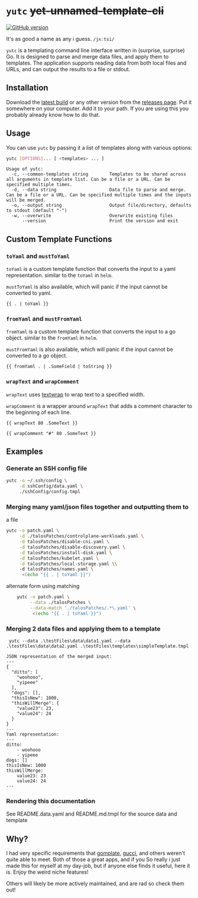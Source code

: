 # `yutc` ~~yet-unnamed-template-cli~~

[![GitHub version](https://badge.fury.io/gh/adam-huganir%2Fyutc.svg)](https://badge.fury.io/gh/adam-huganir%2Fyutc)

It's as good a name as any i guess. `/jʌːtsi/`

`yutc` is a templating command line interface written in (surprise, surprise) Go.
It is designed to parse and merge data files, and apply them to templates.
The application supports reading data from both local files and URLs,
and can output the results to a file or stdout.

## Installation

Download the [latest build](https://github.com/adam-huganir/yutc/releases/latest) or any
other version from the [releases page](https://github.com/adam-huganir/yutc/releases).
Put it somewhere on your computer. Add it to your path. If you are using this you probably
already know how to do that.

## Usage

You can use `yutc` by passing it a list of templates along with various options:

```bash
yutc [OPTIONS]... [ <templates> ... ]
```
```
Usage of yutc:
  -c, --common-templates string        Templates to be shared across all arguments in template list. Can be a file or a URL. Can be specified multiple times.
  -d, --data string                    Data file to parse and merge. Can be a file or a URL. Can be specified multiple times and the inputs will be merged.
  -o, --output string                  Output file/directory, defaults to stdout (default "-")
  -w, --overwrite                      Overwrite existing files
      --version                        Print the version and exit
```

## Custom Template Functions


### `toYaml` and `mustToYaml`

`toYaml` is a custom template function that converts the input to a yaml representation.
similar to the `toYaml` in `helm`.

`mustToYaml` is also available, which will panic if the input cannot be converted to yaml.

```gotemplate
{{ . | toYaml }}
```
### `fromYaml` and `mustFromYaml`

`fromYaml` is a custom template function that converts the input to a go object.
similar to the `fromYaml` in `helm`.

`mustFromYaml` is also available, which will panic if the input cannot be converted to a go object.

```gotemplate
{{ fromYaml . | .SomeField | toString }}
```
### `wrapText` and `wrapComment`

`wrapText` uses [textwrap](https://github.com/isbm/textwrap) to wrap text to a specified width.

`wrapComment` is a wrapper around `wrapText` that adds a comment character to the beginning of each line.

```gotemplate
{{ wrapText 80 .SomeText }}

{{ wrapComment "#" 80 .SomeText }}
```

## Examples


### Generate an SSH config file

```bash
yutc -o ~/.ssh/config \
     -d sshConfig/data.yaml \
     ./sshConfig/config.tmpl
```
### Merging many yaml/json files together and outputting them to
a file

```bash
yutc -o patch.yaml \
     -d ./talosPatches/controlplane-workloads.yaml \
     -d talosPatches/disable-cni.yaml \
     -d talosPatches/disable-discovery.yaml \
     -d talosPatches/install-disk.yaml \
     -d talosPatches/kubelet.yaml \
     -d talosPatches/local-storage.yaml \\
     -d talosPatches/names.yaml \
      <(echo "{{ . | toYaml }}")
```

alternate form using matching

```bash
    yutc -o patch.yaml \
         --data ./talosPatches \
         --data-match './talosPatches/.*\.yaml' \
          <(echo "{{ . | toYaml }}")
```
### Merging 2 data files and applying them to a template

```pwsh
 yutc --data .\testFiles\data\data1.yaml --data .\testFiles\data\data2.yaml .\testFiles\templates\simpleTemplate.tmpl
```

```
JSON representation of the merged input:
---
{
  "ditto": [
    "woohooo",
    "yipeee"
  ],
  "dogs": [],
  "thisIsNew": 1000,
  "thisWillMerge": {
    "value23": 23,
    "value24": 24
  }
}
---
Yaml representation:
---
ditto:
    - woohooo
    - yipeee
dogs: []
thisIsNew: 1000
thisWillMerge:
    value23: 23
    value24: 24
---
```
### Rendering this documentation

See README.data.yaml and README.md.tmpl for the source data and template

## Why?

I had very specific requirements
that [gomplate](https://github.com/hairyhenderson/gomplate), [gucci](https://github.com/noqcks/gucci), and
others weren't quite able to meet.
Both of those a great apps, and if you
So really i just made this for myself at my day-job, but if anyone else
finds it useful, here it is.
Enjoy the weird niche features!


Others will likely be more actively maintained, and are rad so check them out!
